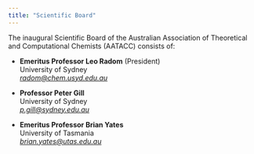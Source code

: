 ```yaml
---
title: "Scientific Board"
---
```


The inaugural Scientific Board of the Australian Association of Theoretical and Computational Chemists (AATACC) consists of:

*   **Emeritus Professor Leo Radom** (President)  
    University of Sydney  
    *radom@chem.usyd.edu.au*

*   **Professor Peter Gill**  
    University of Sydney  
    *p.gill@sydney.edu.au*

*   **Emeritus Professor Brian Yates**  
    University of Tasmania  
    *brian.yates@utas.edu.au*
